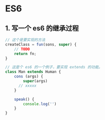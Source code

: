 <!--
 * @Author: Li Zhiliang
 * @Date: 2020-11-26 11:20:34
 * @LastEditors: Li Zhiliang
 * @LastEditTime: 2020-11-26 11:20:35
 * @FilePath: /FE-Interview.git/javascript/es6.md
-->
# ES6

## 1. 写一个 es6 的继承过程

```js
// 这个是要实现的方法
createClass = fun(sons, super) {
	// TODO
	return fn;
}

// 这是个 es6 的一个例子，要实现 extends 的功能。
class Man extends Human {
	cons (args) {
		super(args)
	  // xxxxx
	}

	speak() {
		console.log('')
	}
}
```